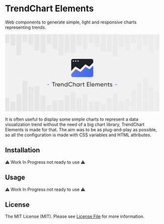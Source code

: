 # TrendChart Elements

Web components to generate simple, light and responsive charts representing trends.

<p align="center">
    <img src="docs/banner.jpg" alt="Collision logo" width="1000">
</p>

It is often useful to display some simple charts to represent a data visualization trend without the need of a big chart library, TrendChart Elements is made for that. The aim was to be as plug-and-play as possible, so all the configuration is made with CSS variables and HTML attributes.


## Installation

⚠️ Work In Progress not ready to use ⚠️


## Usage

⚠️ Work In Progress not ready to use ⚠️


## License

The MIT License (MIT). Please see [License File](LICENSE.md) for more information.
